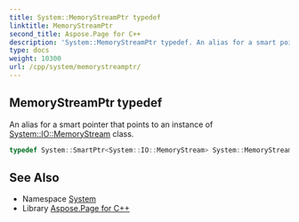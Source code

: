```yaml
---
title: System::MemoryStreamPtr typedef
linktitle: MemoryStreamPtr
second_title: Aspose.Page for C++
description: 'System::MemoryStreamPtr typedef. An alias for a smart pointer that points to an instance of System::IO::MemoryStream class in C++.'
type: docs
weight: 10300
url: /cpp/system/memorystreamptr/
---
```

## MemoryStreamPtr typedef


An alias for a smart pointer that points to an instance of [System::IO::MemoryStream](../../system.io/memorystream/) class.

```cpp
typedef System::SmartPtr<System::IO::MemoryStream> System::MemoryStreamPtr
```

## See Also

* Namespace [System](../)
* Library [Aspose.Page for C++](../../)

